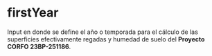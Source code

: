 # firstYear
Input en donde se define el año o temporada para el cálculo de las superficies efectivamente regadas y humedad de suelo del __Proyecto CORFO 23BP-251186__.
